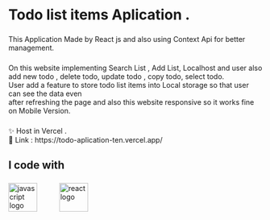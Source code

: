 <h1 align="left">Todo list items Aplication .</h1>

###

<p align="left">This Application Made by React js and also using Context Api for better management.</p>

###

<p align="left">On this website implementing Search List , Add List, Localhost  and user also add  new todo , delete todo, update todo , copy todo, select todo.<br>User add a feature to store todo list items into Local storage so that user can see the data even<br>after refreshing the page  and also this  website responsive so it works  fine on Mobile Version.</p>

###

<p align="left">✨ Host in Vercel .<br>🎯  Link :  https://todo-aplication-ten.vercel.app/</p>

###

<h2 align="left">I code with</h2>

###

<div align="left">
  <img src="https://cdn.jsdelivr.net/gh/devicons/devicon/icons/javascript/javascript-original.svg" height="57" alt="javascript logo"  />
  <img width="36" />
  <img src="https://cdn.jsdelivr.net/gh/devicons/devicon/icons/react/react-original.svg" height="57" alt="react logo"  />
</div>

###
